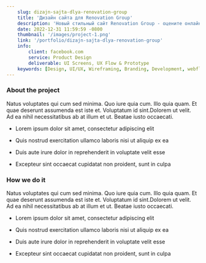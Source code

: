 ```yaml
---
    slug: dizajn-sajta-dlya-renovation-group
    title: 'Дизайн сайта для Renovation Group'
    description: 'Новый стильный сайт Renovation Group - оцените онлайн!'
    date: 2022-12-31 11:59:59 -0800
    thumbnail: '/images/project-1.png'
    link: '/portfolio/dizajn-sajta-dlya-renovation-group'
    info:
        client: facebook.com
        service: Product Design
        deliverable: UI Screens, UX Flow & Prototype
    keywords: [Design, UI/UX, Wireframing, Branding, Development, webflow]
---
```


### About the project

Natus voluptates qui cum sed minima. Quo iure quia cum. Illo quia quam. Et quae deserunt assumenda est iste et. Voluptatum id sint.Dolorem ut velit. Ad ea nihil necessitatibus ab at illum et ut. Beatae iusto occaecati.

-   Lorem ipsum dolor sit amet, consectetur adipiscing elit

-   Quis nostrud exercitation ullamco laboris nisi ut aliquip ex ea

-   Duis aute irure dolor in reprehenderit in voluptate velit esse

-   Excepteur sint occaecat cupidatat non proident, sunt in culpa

### How we do it

Natus voluptates qui cum sed minima. Quo iure quia cum. Illo quia quam. Et quae deserunt assumenda est iste et. Voluptatum id sint.Dolorem ut velit. Ad ea nihil necessitatibus ab at illum et ut. Beatae iusto occaecati.

-   Lorem ipsum dolor sit amet, consectetur adipiscing elit

-   Quis nostrud exercitation ullamco laboris nisi ut aliquip ex ea

-   Duis aute irure dolor in reprehenderit in voluptate velit esse

-   Excepteur sint occaecat cupidatat non proident, sunt in culpa
